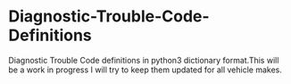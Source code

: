 # Diagnostic-Trouble-Code-Definitions
Diagnostic Trouble Code definitions in python3 dictionary format.This will be a work in progress I will try to keep them updated for all vehicle makes.
